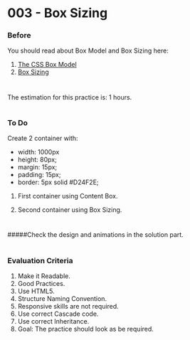 # 003 - Box Sizing

### Before 
You should read about Box Model and Box Sizing here:

1. [The CSS Box Model][1] 
2. [Box Sizing][2]

#
The estimation for this practice is: 1 hours.
#

### To Do

Create 2 container with:
- width: 1000px
- height: 80px;
- margin: 15px;
- padding: 15px;
- border: 5px solid #D24F2E;

1. First container using Content Box.
	
2. Second container using Box Sizing.

#
 #####Check the design and animations in the solution part.
#

### Evaluation Criteria

1. Make it Readable.
2. Good Practices.
3. Use HTML5.
4. Structure Naming Convention.
5. Responsive skills are not required.
6. Use correct Cascade code.
7. Use correct Inheritance.
8. Goal: The practice should look as be required.

 [1]: https://css-tricks.com/the-css-box-model/ 
 [2]: https://css-tricks.com/almanac/properties/b/box-sizing/
